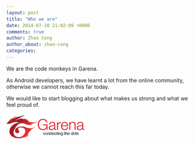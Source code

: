 ```yaml
---
layout: post
title: "Who we are"
date: 2014-07-10 21:02:09 +0800
comments: true
author: Zhao Cong
author_about: zhao-cong
categories:
---
```


We are the code monkeys in Garena.

As Android developers, we have learnt a lot from the online community, otherwise we cannot reach this far today.

We would like to start blogging about what makes us strong and what we feel proud of.

![alt-text](/images/logo-garena.gif)